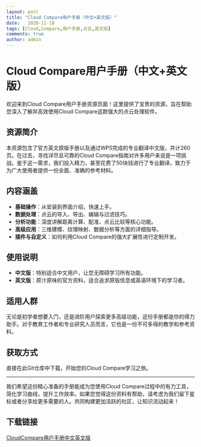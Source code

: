 ```yaml
---
layout: post
title: "Cloud Compare用户手册（中文+英文版）"
date:   2020-11-18
tags: [Cloud,Compare,用户手册,点云,英文版]
comments: true
author: admin
---
```

# Cloud Compare用户手册（中文+英文版）

欢迎来到Cloud Compare用户手册资源页面！这里提供了宝贵的资源，旨在帮助您深入了解并高效使用Cloud Compare这款强大的点云处理软件。

## 资源简介

本资源包含了官方英文原版手册以及通过WPS完成的专业翻译中文版，共计260页。在过去，寻找详尽且可靠的Cloud Compare指南对许多用户来说是一项挑战。鉴于这一需求，我们投入精力，甚至花费了50块钱进行了专业翻译，致力于为广大使用者提供一份全面、准确的参考材料。

## 内容涵盖

- **基础操作**：从安装到界面介绍，快速上手。
- **数据处理**：点云的导入、导出、编辑与过滤技巧。
- **分析功能**：深度讲解距离计算、配准、点云比较等核心功能。
- **高级应用**：三维建模、纹理映射、数据分析等方面的详细指导。
- **插件与自定义**：如何利用Cloud Compare的强大扩展性进行定制开发。

## 使用说明

- **中文版**：特别适合中文用户，让您无障碍学习所有功能。
- **英文版**：原汁原味的官方资料，适合追求原版信息或英语环境下的学习者。

## 适用人群

无论是初学者想要入门，还是进阶用户探索更多高级功能，这份手册都是你的得力助手。对于教育工作者和专业研究人员而言，它也是一份不可多得的教学和参考资料。

## 获取方式

直接在此Git仓库中下载，开始您的Cloud Compare学习之旅。

---

我们希望这份精心准备的手册能成为您使用Cloud Compare过程中的有力工具，简化学习曲线，提升工作效率。如果您觉得这份资料有帮助，请考虑为我们留下星标或者分享给更多需要的人。共同构建更加活跃的社区，让知识流动起来！

## 下载链接

[CloudCompare用户手册中文英文版](https://pan.quark.cn/s/74aadd6d5986)